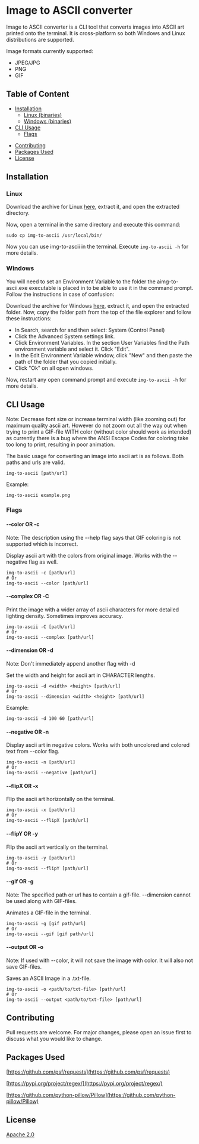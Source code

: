 # Image to ASCII converter

Image to ASCII converter is a CLI tool that converts images into ASCII art printed onto the terminal.
It is cross-platform so both Windows and Linux distributions are supported.

Image formats currently supported:
* JPEG/JPG
* PNG
* GIF

## Table of Content

-   [Installation](#installation)
    * [Linux (binaries)](#linux)
	* [Windows (binaries)](#windows)
-   [CLI Usage](#cli-usage)
    * [Flags](#flags)
<!--   [Library Usage](#library-usage) -->
-   [Contributing](#contributing)
-   [Packages Used](#packages-used)
-   [License](#license)

## Installation

### Linux
Download the archive for Linux [here](https://github.com/AnteKevo/img-to-ascii-converter/releases/latest), extract it, and open the extracted directory.

Now, open a terminal in the same directory and execute this command:

```
sudo cp img-to-ascii /usr/local/bin/
```
Now you can use img-to-ascii in the terminal. Execute `img-to-ascii -h` for more details.

### Windows

You will need to set an Environment Variable to the folder the aimg-to-ascii.exe executable is placed in to be able to use it in the command prompt. Follow the instructions in case of confusion:

Download the archive for Windows [here](https://github.com/AnteKevo/img-to-ascii-converter/releases/latest), extract it, and open the extracted folder. Now, copy the folder path from the top of the file explorer and follow these instructions:
* In Search, search for and then select: System (Control Panel)
* Click the Advanced System settings link.
* Click Environment Variables. In the section User Variables find the Path environment variable and select it. Click "Edit".
* In the Edit Environment Variable window, click "New" and then paste the path of the folder that you copied initially.
* Click "Ok" on all open windows.

Now, restart any open command prompt and execute `img-to-ascii -h` for more details.

## CLI Usage

Note: Decrease font size or increase terminal width (like zooming out) for maximum quality ascii art. However do not zoom out all the way out when trying to print a GIF-file WITH color (without color should work as intended) as currently there is a bug where the ANSI Escape Codes for coloring take too long to print, resulting in poor animation.

The basic usage for converting an image into ascii art is as follows. Both paths and urls are valid.

```
img-to-ascii [path/url]
```

Example:

```
img-to-ascii example.png
```

### Flags

#### --color OR -c
Note: The description using the --help flag says that GIF coloring is not supported which is incorrect.

Display ascii art with the colors from original image. Works with the --negative flag as well. 

```
img-to-ascii -c [path/url]
# Or
img-to-ascii --color [path/url]
```

#### --complex OR -C
Print the image with a wider array of ascii characters for more detailed lighting density. Sometimes improves accuracy.

```
img-to-ascii -C [path/url]
# Or
img-to-ascii --complex [path/url]
```

#### --dimension OR -d
Note: Don't immediately append another flag with -d

Set the width and height for ascii art in CHARACTER lengths.

```
img-to-ascii -d <width> <height> [path/url]
# Or
img-to-ascii --dimension <width> <height> [path/url]
```

Example:
```
img-to-ascii -d 100 60 [path/url]
```

#### --negative OR -n
Display ascii art in negative colors. Works with both uncolored and colored text from --color flag.

```
img-to-ascii -n [path/url] 
# Or
img-to-ascii --negative [path/url]
```

#### --flipX OR -x
Flip the ascii art horizontally on the terminal.

```
img-to-ascii -x [path/url] 
# Or
img-to-ascii --flipX [path/url]
```

#### --flipY OR -y
Flip the ascii art vertically on the terminal.

```
img-to-ascii -y [path/url] 
# Or
img-to-ascii --flipY [path/url]
```

#### --gif OR -g
Note: The specified path or url has to contain a gif-file. --dimension cannot be used along with GIF-files.

Animates a GIF-file in the terminal.
```
img-to-ascii -g [gif path/url] 
# Or
img-to-ascii --gif [gif path/url]
```

#### --output OR -o
Note: If used with --color, it will not save the image with color. It will also not save GIF-files.

Saves an ASCII Image in a .txt-file.
```
img-to-ascii -o <path/to/txt-file> [path/url] 
# Or
img-to-ascii --output <path/to/txt-file> [path/url]
```

<!-- ## Library Usage

WIP -->

## Contributing

Pull requests are welcome. For major changes, please open an issue first to discuss what you would like to change.

## Packages Used

[https://github.com/psf/requests](https://github.com/psf/requests)

[https://pypi.org/project/regex/](https://pypi.org/project/regex/)

[https://github.com/python-pillow/Pillow](https://github.com/python-pillow/Pillow)

## License

[Apache 2.0](https://github.com/AnteKevo/img-to-ascii-converter/blob/main/LICENSE)




